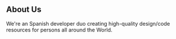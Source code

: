 ## About Us

We're an Spanish developer duo creating high-quality design/code resources for persons all around the World.
